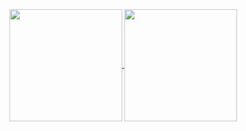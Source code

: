 
<a href="https://github.com/alcaann/alcaann">
  <img height=200 align="center" src="https://stats-mj4mtgbdd-alcaanns-projects.vercel.app/api?username=alcaann&count_private=true&theme=ambient_gradient&include_all_commits=true&rank_icon=github&show_icons=true" />
</a>
<a href="https://github.com/alcaann/alcaann">
  <img height=200 align="center" src="https://stats-mj4mtgbdd-alcaanns-projects.vercel.app/api/top-langs/?username=alcaann&count_private=true&layout=compact&langs_count=20&card_width=320&&exclude_repo=lab-l4-handout,lab-l3-handout-OS" />
</a>
